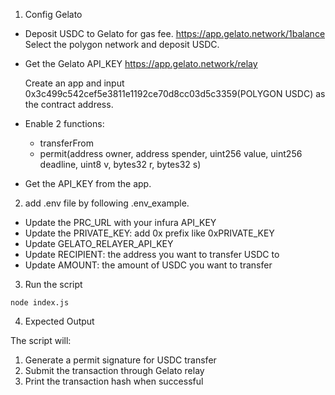 1. Config Gelato

- Deposit USDC to Gelato for gas fee.
  https://app.gelato.network/1balance
  Select the polygon network and deposit USDC.

- Get the Gelato API_KEY
  https://app.gelato.network/relay

  Create an app and input 0x3c499c542cef5e3811e1192ce70d8cc03d5c3359(POLYGON USDC) as the contract address.

- Enable 2 functions:

  - transferFrom
  - permit(address owner, address spender, uint256 value, uint256 deadline, uint8 v, bytes32 r, bytes32 s)

- Get the API_KEY from the app.

2. add .env file by following .env_example.

- Update the PRC_URL with your infura API_KEY
- Update the PRIVATE_KEY: add 0x prefix like 0xPRIVATE_KEY
- Update GELATO_RELAYER_API_KEY
- Update RECIPIENT: the address you want to transfer USDC to
- Update AMOUNT: the amount of USDC you want to transfer

3. Run the script

```
node index.js
```

4. Expected Output

The script will:

1. Generate a permit signature for USDC transfer
2. Submit the transaction through Gelato relay
3. Print the transaction hash when successful
